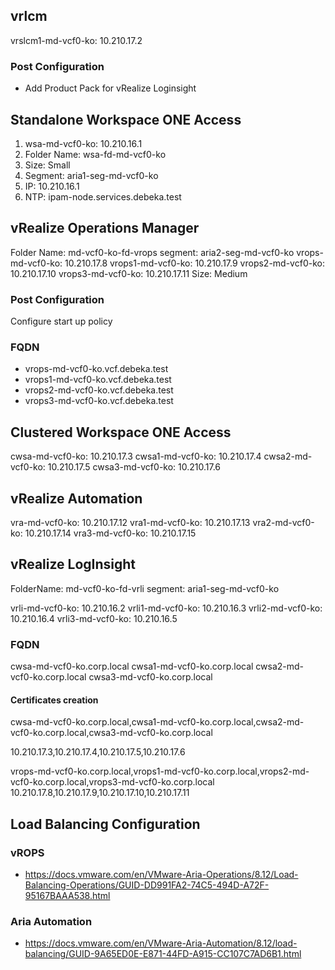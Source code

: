 ## vrlcm

vrslcm1-md-vcf0-ko: 10.210.17.2

### Post Configuration

- Add Product Pack for vRealize Loginsight

## Standalone Workspace ONE Access

1. wsa-md-vcf0-ko: 10.210.16.1
2. Folder Name: wsa-fd-md-vcf0-ko
3. Size: Small
4. Segment: aria1-seg-md-vcf0-ko
5. IP: 10.210.16.1
6. NTP: ipam-node.services.debeka.test

## vRealize Operations Manager

Folder Name: md-vcf0-ko-fd-vrops
segment: aria2-seg-md-vcf0-ko
vrops-md-vcf0-ko:  10.210.17.8
vrops1-md-vcf0-ko: 10.210.17.9
vrops2-md-vcf0-ko: 10.210.17.10
vrops3-md-vcf0-ko: 10.210.17.11
Size: Medium

### Post Configuration

Configure start up policy

### FQDN

- vrops-md-vcf0-ko.vcf.debeka.test
- vrops1-md-vcf0-ko.vcf.debeka.test
- vrops2-md-vcf0-ko.vcf.debeka.test
- vrops3-md-vcf0-ko.vcf.debeka.test


## Clustered Workspace ONE Access

cwsa-md-vcf0-ko:  10.210.17.3
cwsa1-md-vcf0-ko: 10.210.17.4
cwsa2-md-vcf0-ko: 10.210.17.5
cwsa3-md-vcf0-ko: 10.210.17.6


## vRealize Automation

vra-md-vcf0-ko:  10.210.17.12
vra1-md-vcf0-ko: 10.210.17.13
vra2-md-vcf0-ko: 10.210.17.14
vra3-md-vcf0-ko: 10.210.17.15

## vRealize LogInsight

FolderName: md-vcf0-ko-fd-vrli
segment: aria1-seg-md-vcf0-ko

vrli-md-vcf0-ko:  10.210.16.2
vrli1-md-vcf0-ko: 10.210.16.3
vrli2-md-vcf0-ko: 10.210.16.4
vrli3-md-vcf0-ko: 10.210.16.5


### FQDN

cwsa-md-vcf0-ko.corp.local
cwsa1-md-vcf0-ko.corp.local
cwsa2-md-vcf0-ko.corp.local
cwsa3-md-vcf0-ko.corp.local

#### Certificates creation

cwsa-md-vcf0-ko.corp.local,cwsa1-md-vcf0-ko.corp.local,cwsa2-md-vcf0-ko.corp.local,cwsa3-md-vcf0-ko.corp.local

10.210.17.3,10.210.17.4,10.210.17.5,10.210.17.6


vrops-md-vcf0-ko.corp.local,vrops1-md-vcf0-ko.corp.local,vrops2-md-vcf0-ko.corp.local,vrops3-md-vcf0-ko.corp.local
10.210.17.8,10.210.17.9,10.210.17.10,10.210.17.11

## Load Balancing Configuration

### vROPS

- https://docs.vmware.com/en/VMware-Aria-Operations/8.12/Load-Balancing-Operations/GUID-DD991FA2-74C5-494D-A72F-95167BAAA538.html

### Aria Automation

- https://docs.vmware.com/en/VMware-Aria-Automation/8.12/load-balancing/GUID-9A65ED0E-E871-44FD-A915-CC107C7AD6B1.html

